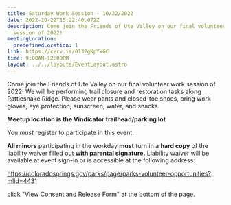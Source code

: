 ```yaml
---
title: Saturday Work Session - 10/22/2022
date: 2022-10-22T15:22:46.072Z
description: Come join the Friends of Ute Valley on our final volunteer work
  session of 2022!
meetingLocation:
  predefinedLocation: 1
link: https://cerv.is/0132gKpYxGC
time: 9:00AM-12:00PM
layout: ../../layouts/EventLayout.astro
---
```


Come join the Friends of Ute Valley on our final volunteer work session of 2022! We will be performing trail closure and restoration tasks along Rattlesnake Ridge. Please wear pants and closed-toe shoes, bring work gloves, eye protection, sunscreen, water, and snacks.

**Meetup location is the Vindicator trailhead/parking lot**

You _must_ register to participate in this event.

**All minors** participating in the workday **must** turn in a **hard copy** of the liability waiver filled out **with parental signature.** Liability waiver will be available at event sign-in or is accessible at the following address:

<https://coloradosprings.gov/parks/page/parks-volunteer-opportunities?mlid=4431>

click "View Consent and Release Form" at the bottom of the page.
